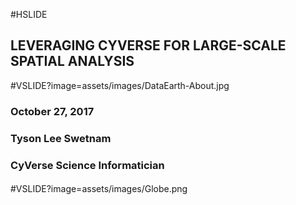 #HSLIDE

## LEVERAGING CYVERSE FOR LARGE-SCALE SPATIAL ANALYSIS

#VSLIDE?image=assets/images/DataEarth-About.jpg 

### October 27, 2017
### Tyson Lee Swetnam
### CyVerse Science Informatician
####

#VSLIDE?image=assets/images/Globe.png
